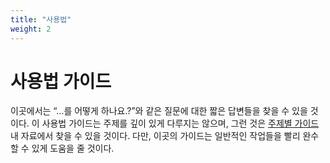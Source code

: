 ```yaml
---
title: "사용법"
weight: 2
---
```


# 사용법 가이드

이곳에서는 “…를 어떻게 하나요.?”와 같은 질문에 대한 짧은 답변들을 찾을 수 있을 것이다.
이 사용법 가이드는 주제를 깊이 있게 다루지는 않으며, 그런 것은 [주제별 가이드](../topics)내 자료에서 찾을 수 있을 것이다.
다만, 이곳의 가이드는 일반적인 작업들을 빨리 완수할 수 있게 도움을 줄 것이다.

